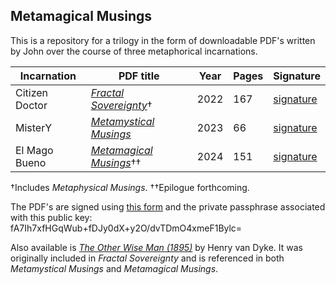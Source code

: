 ## Metamagical Musings
This is a repository for a trilogy in the form of downloadable PDF's written by John over the course of three metaphorical incarnations.

|**Incarnation**|**PDF title**|**Year**|**Pages**|**Signature**|
|---------------|-------------|--------|---------|-------------|
|Citizen Doctor |[*Fractal Sovereignty*](https://metamagical-musings.github.io/Fractal-Sovereignty.pdf)†|2022|167|[signature](https://metamagical-musings.github.io/signatures/Fractal-Sovereignty.txt)|
|MisterY        |[*Metamystical Musings*](https://metamagical-musings.github.io/Metamystical-Musings.pdf)|2023|66|[signature](https://metamagical-musings.github.io/signatures/Metamystical-Musings.txt)|
|El Mago Bueno  |[*Metamagical Musings*](https://metamagical-musings.github.io/Metamagical-Musings.pdf)††|2024|151|[signature](https://metamagical-musings.github.io/signatures/Metamagical-Musings.txt)|

†Includes *Metaphysical Musings*. ††Epilogue forthcoming.

The PDF's are signed using [this form](https://metamagical-musings.github.io/hash-and-sign.html) and the private passphrase associated
with this public key: fA7Ih7xfHGqWub+fDJy0dX+y2O/dvTDmO4xmeF1Bylc=

Also available is [*The Other Wise Man (1895)*](https://metamagical-musings.github.io/The-Other-Wise-Man.pdf) by Henry van Dyke. It was originally included in *Fractal Sovereignty* and is referenced in both *Metamystical Musings* and *Metamagical Musings*.
